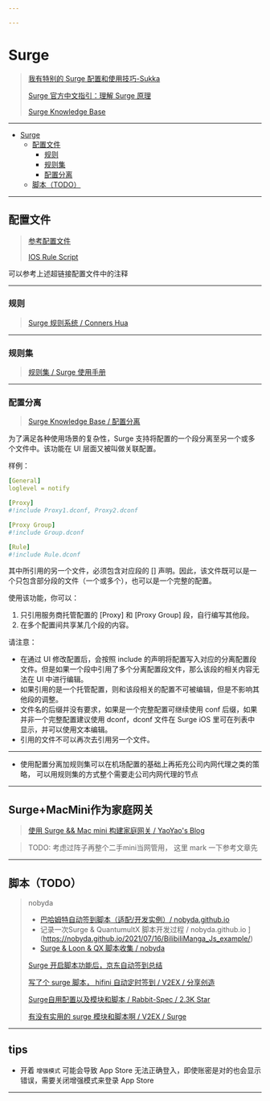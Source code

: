 ```yaml
---

---
```


# Surge

> [我有特别的 Surge 配置和使用技巧-Sukka](https://blog.skk.moe/post/i-have-my-unique-surge-setup/)
>
> [Surge 官方中文指引：理解 Surge 原理](https://manual.nssurge.com/book/understanding-surge/cn/)
>
> [Surge Knowledge Base](https://kb.nssurge.com/surge-knowledge-base/zh)

---

- [Surge](#surge)
  - [配置文件](#配置文件)
    - [规则](#规则)
    - [规则集](#规则集)
    - [配置分离](#配置分离)
  - [脚本（TODO）](#脚本todo)

---

## 配置文件

> [参考配置文件](https://github.com/yuhangrao/Surge/blob/master/General.conf)
>
> [IOS Rule Script](https://github.com/blackmatrix7/ios_rule_script)

可以参考上述超链接配置文件中的注释

---

### 规则

> [Surge 规则系统 / Conners Hua](https://divineengine.net/article/surge-rule-system/)

---

### 规则集

> [规则集 / Surge 使用手册](https://surge.mitsea.com/rule/ruleset)

---

### 配置分离

> [Surge Knowledge Base / 配置分离](https://kb.nssurge.com/surge-knowledge-base/zh/guidelines/detached-profile)

为了满足各种使用场景的复杂性，Surge 支持将配置的一个段分离至另一个或多个文件中。该功能在 UI 层面又被叫做关联配置。

样例：

```yaml
[General]
loglevel = notify

[Proxy]
#!include Proxy1.dconf, Proxy2.dconf

[Proxy Group]
#!include Group.dconf

[Rule]
#!include Rule.dconf
```

其中所引用的另一个文件，必须包含对应段的 [] 声明。因此，该文件既可以是一个只包含部分段的文件（一个或多个），也可以是一个完整的配置。

使用该功能，你可以：

1. 只引用服务商托管配置的 [Proxy] 和 [Proxy Group] 段，自行编写其他段。
2. 在多个配置间共享某几个段的内容。

请注意：

- 在通过 UI 修改配置后，会按照 include 的声明将配置写入对应的分离配置段文件。但是如果一个段中引用了多个分离配置段文件，那么该段的相关内容无法在 UI 中进行编辑。
- 如果引用的是一个托管配置，则和该段相关的配置不可被编辑，但是不影响其他段的调整。
- 文件名的后缀并没有要求，如果是一个完整配置可继续使用 conf 后缀，如果并非一个完整配置建议使用 dconf，dconf 文件在 Surge iOS 里可在列表中显示，并可以使用文本编辑。
- 引用的文件不可以再次去引用另一个文件。

---

- 使用配置分离加规则集可以在机场配置的基础上再拓充公司内网代理之类的策略， 可以用规则集的方式整个需要走公司内网代理的节点

---

## Surge+MacMini作为家庭网关

> [使用 Surge && Mac mini 构建家庭网关 / YaoYao's Blog](https://yaoyao.io/posts/create-home-gateway-with-surge-and-mac-mini)

> TODO: 考虑过阵子再整个二手mini当网管用， 这里 mark 一下参考文章先



---

## 脚本（TODO）

> nobyda
>
> - [巴哈姆特自动签到脚本（适配/开发实例）/ nobyda.github.io](https://nobyda.github.io/2021/07/24/Bahamut_daily_bonus_js_example/)
> - 记录一次Surge & QuantumultX 脚本开发过程 / nobyda.github.io ](https://nobyda.github.io/2021/07/16/BilibiliManga_Js_example/)
> - [Surge & Loon & QX 脚本收集 / nobyda](https://t.me/s/NobyDa)
>
> [Surge 开启脚本功能后，京东自动签到总结](https://www.cnblogs.com/66350-96/p/12316470.html)
>
> [写了个 surge 脚本， hifini 自动定时签到 / V2EX / 分享创造](https://www.v2ex.com/t/1040243)
>
> [Surge自用配置以及模块和脚本 / Rabbit-Spec / 2.3K Star](https://github.com/Rabbit-Spec/Surge)
>
> [有没有实用的 surge 模块和脚本啊 / V2EX / Surge](https://www.v2ex.com/t/964737)

---

## tips

- 开着 `增强模式` 可能会导致 App Store 无法正确登入，即使账密是对的也会显示错误，需要关闭增强模式来登录 App Store

---



